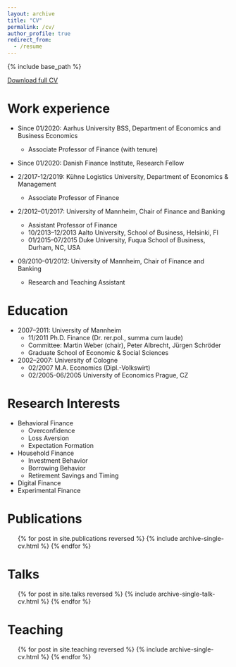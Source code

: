 ```yaml
---
layout: archive
title: "CV"
permalink: /cv/
author_profile: true
redirect_from:
  - /resume
---
```


{% include base_path %}
<p style="text-decoration:underline;"><a href="https://christophmerkle.github.io/files/CV2022.pdf">Download full CV</a></p>

Work experience
======
* Since 01/2020: Aarhus University BSS, Department of Economics and Business Economics
  * Associate Professor of Finance (with tenure)
* Since 01/2020: Danish Finance Institute, Research Fellow

* 2/2017-12/2019: Kühne Logistics University, Department of Economics & Management
  * Associate Professor of Finance

* 2/2012–01/2017: University of Mannheim, Chair of Finance and Banking
  * Assistant Professor of Finance
  * 10/2013–12/2013 Aalto University, School of Business, Helsinki, FI
  * 01/2015–07/2015 Duke University, Fuqua School of Business, Durham, NC, USA

* 09/2010–01/2012: University of Mannheim, Chair of Finance and Banking
  * Research and Teaching Assistant

Education
======
* 2007–2011: University of Mannheim
  * 11/2011 Ph.D. Finance (Dr. rer.pol., summa cum laude)
  * Committee: Martin Weber (chair), Peter Albrecht, Jürgen Schröder
  * Graduate School of Economic & Social Sciences
* 2002–2007: University of Cologne
  * 02/2007 M.A. Economics (Dipl.-Volkswirt)
  * 02/2005-06/2005 University of Economics Prague, CZ
  
Research Interests
======
* Behavioral Finance
  * Overconfidence
  * Loss Aversion
  * Expectation Formation
* Household Finance
  * Investment Behavior
  * Borrowing Behavior
  * Retirement Savings and Timing
* Digital Finance
* Experimental Finance

Publications
======
  <ul>{% for post in site.publications reversed %}
    {% include archive-single-cv.html %}
  {% endfor %}</ul>
  
Talks
======
  <ul>{% for post in site.talks reversed %}
    {% include archive-single-talk-cv.html %}
  {% endfor %}</ul>
  
Teaching
======
  <ul>{% for post in site.teaching reversed %}
    {% include archive-single-cv.html %}
  {% endfor %}</ul>
